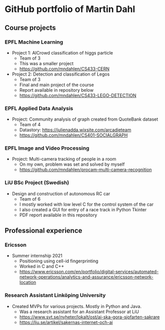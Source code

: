 # GitHub portfolio of Martin Dahl

## Course projects
### EPFL Machine Learning
* Project 1: AICrowd classification of higgs particle
    - Team of 3
    - This was a smaller project
    - https://github.com/mndahlen/CS433-CERN
* Project 2: Detection and classification of Legos
    - Team of 3
    - Final and main project of the course
    - Report available in repository below
    - https://github.com/mndahlen/CS433-LEGO-DETECTION

### EPFL Applied Data Analysis
* Project: Community analysis of graph created from QuoteBank dataset
    - Team of 4
    - Datastory: https://julienadda.wixsite.com/arcadieteam
    - https://github.com/mndahlen/CS401-SOCIALGRAPH

### EPFL Image and Video Processing
* Project: Multi-camera tracking of people in a room
    - On my own, problem was set and solved by myself
    - https://github.com/mndahlen/procam-multi-camera-recognition

### LiU BSc Project (Swedish)
* Design and construction of autonomous RC car
    - Team of 6
    - I mostly worked with low level C for the control system of the car
    - I also created a GUI for entry of a race track in Python Tkinter
    - PDF report available in this repository

## Professional experience
### Ericsson
* Summer internship 2021
    - Positioning using cell-id fingerprinting
    - Worked in C and C++
    - https://www.ericsson.com/en/portfolio/digital-services/automated-network-operations/analytics-and-assurance/ericsson-network-location

### Research Assistant Linköping University
* Created MVPs for various projects. Mostly in Python and Java.
    - Was a research assistant for an Assistant Professor at LiU
    - https://www.svt.se/nyheter/lokalt/ost/ai-ska-gora-sjofarten-sakrare
    - https://liu.se/artikel/sakernas-internet-och-ai
